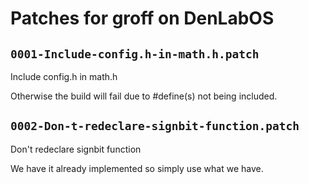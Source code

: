 # Patches for groff on DenLabOS

## `0001-Include-config.h-in-math.h.patch`

Include config.h in math.h

Otherwise the build will fail due to #define(s) not being included.

## `0002-Don-t-redeclare-signbit-function.patch`

Don't redeclare signbit function

We have it already implemented so simply use what we have.

